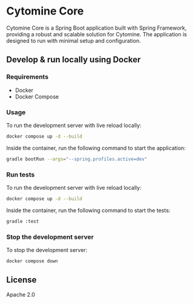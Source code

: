 # Cytomine Core

Cytomine Core is a Spring Boot application built with Spring Framework, providing a robust and scalable solution for
Cytomine. The application is designed to run with minimal setup and configuration.

## Develop & run locally using Docker

### Requirements

- Docker
- Docker Compose

### Usage

To run the development server with live reload locally:

```bash
docker compose up -d --build
```

Inside the container, run the following command to start the application:

```bash
gradle bootRun --args="--spring.profiles.active=dev"
```

### Run tests

To run the development server with live reload locally:

```bash
docker compose up -d --build
```

Inside the container, run the following command to start the tests:

```bash
gradle :test
```

### Stop the development server

To stop the development server:

```bash
docker compose down
```

## License

Apache 2.0
